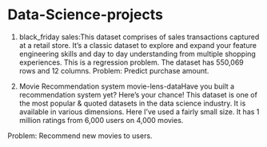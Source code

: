 # Data-Science-projects
1. black_friday sales:This dataset comprises of sales transactions captured at a retail store. It’s a classic dataset to explore and expand your feature engineering skills and day to day understanding from multiple shopping experiences. This is a regression problem. The dataset has 550,069 rows and 12 columns.
 Problem: Predict purchase amount.
 
 2.  Movie Recommendation system
movie-lens-dataHave you built a recommendation system yet? Here’s your chance! This dataset is one of the most popular & quoted datasets in the data science industry. It is available in various dimensions. Here I’ve used a fairly small size. It has 1 million ratings from 6,000 users on 4,000 movies.

Problem: Recommend new movies to users.
 
